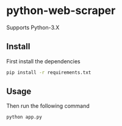 # python-web-scraper
Supports Python-3.X

## Install
First install the dependencies
```sh
pip install -r requirements.txt
```

## Usage
Then run the following command

```py
python app.py
```

